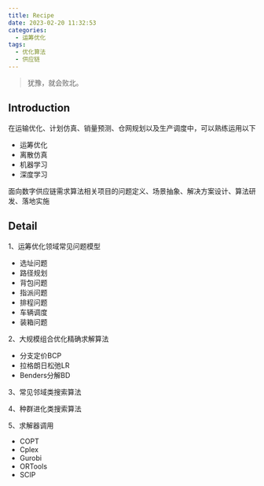 ```yaml
---
title: Recipe
date: 2023-02-20 11:32:53
categories:
  - 运筹优化
tags: 
  - 优化算法
  - 供应链
---
```

> 犹豫，就会败北。

## Introduction

在运输优化、计划仿真、销量预测、仓网规划以及生产调度中，可以熟练运用以下

- 运筹优化
- 离散仿真
- 机器学习
- 深度学习 

面向数字供应链需求算法相关项目的问题定义、场景抽象、解决方案设计、算法研发、落地实施

## Detail

1、运筹优化领域常见问题模型

- 选址问题
- 路径规划
- 背包问题
- 指派问题
- 排程问题
- 车辆调度
- 装箱问题

2、大规模组合优化精确求解算法

- 分支定价BCP
- 拉格朗日松弛LR
- Benders分解BD

3、常见邻域类搜索算法

4、种群进化类搜索算法

5、求解器调用

- COPT
- Cplex
- Gurobi
- ORTools
- SCIP
